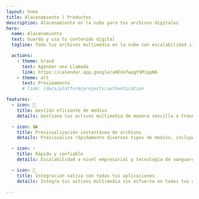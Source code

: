 ```yaml
---
layout: home
title: Alacenamiento | Productos
description: Alacenamiento en la nube para tus archivos digitales
hero:
  name: Alacenamiento
  text: Guarda y usa tu contenido digital
  tagline: Todo tus archivos multimedia en la nube con escalabilidad ilimitada.

  actions:
    - theme: brand
      text: Agendar una Llamada
      link: https://calendar.app.google/uHEnkfwpgYSM1ppN6
    - theme: alt
      text: Próximamente
      # link: /docs/platform/projects/authentication

features:
  - icon: 📁
    title: Gestión eficiente de medios
    details: Gestiona tus activos multimedia de manera sencilla a través de un panel intuitivo, ofreciendo una experiencia similar a Google Drive.

  - icon: 🖼️
    title: Previsualización instantánea de archivos
    details: Previsualiza rápidamente diversos tipos de medios, incluyendo imágenes, GIFs, audio, video y más, para una experiencia de visualización fluida.

  - icon: ⚡
    title: Rápido y confiable
    details: Escalabilidad a nivel empresarial y tecnología de vanguardia garantizan un rendimiento rapidísimo.

  - icon: 📲
    title: Integración nativa con todas tus aplicaciones
    details: Integra tus activos multimedia sin esfuerzo en todas tus aplicaciones, mejorando la accesibilidad y la experiencia del usuario.

---
```


<script setup>
import BannerCta from '@theme/components/banners/BannerCta.vue'
import Footer from '@theme/components/Footer.vue'
import locale from '@theme/../../locales/es'
</script>

<section class="mt-32">
  <BannerCta v-bind="locale.home.sectionBannerCta" />

  <!-- <NewsLetter /> -->

  <Footer v-bind="locale.footer" />
</section>